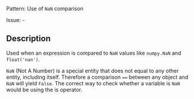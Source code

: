 Pattern: Use of `NaN` comparison

Issue: -

## Description

Used when an expression is compared to `NaN` values like `numpy.NaN` and `float('nan')`.

`NaN` (Not A Number) is a special entity that does not equal to any other entity, including itself.
Therefore a comparison `==` between any object and `NaN` will yield `False`. The correct way to check whether a variable is `NaN` would be using the is operator.